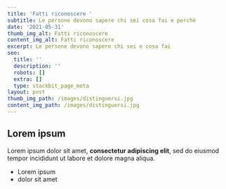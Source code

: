 ```yaml
---
title: 'Fatti riconoscere '
subtitle: Le persone devono sapere chi sei cosa fai e perchè
date: '2021-05-31'
thumb_img_alt: Fatti riconoscere
content_img_alt: Fatti riconoscere
excerpt: Le persone devono sapere chi sei e cosa fai
seo:
  title: ''
  description: ''
  robots: []
  extra: []
  type: stackbit_page_meta
layout: post
thumb_img_path: /images/distinguersi.jpg
content_img_path: /images/distinguersi.jpg
---
```

## Lorem ipsum

Lorem ipsum dolor sit amet, **consectetur adipiscing elit**, sed do eiusmod tempor incididunt ut labore et dolore magna aliqua.

- Lorem ipsum
- dolor sit amet